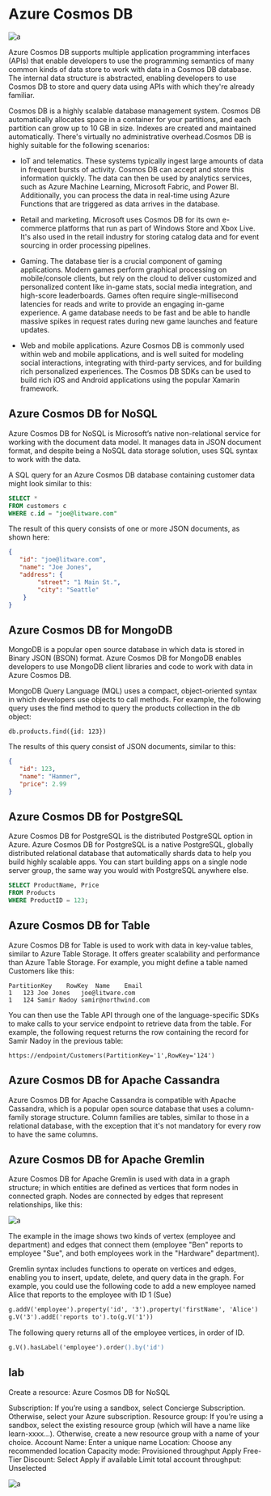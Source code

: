 # Azure Cosmos DB

![a](img/2025-01-13-17-36-10.png)

Azure Cosmos DB supports multiple application programming interfaces (APIs) that enable developers to use the programming semantics of many common kinds of data store to work with data in a Cosmos DB database. The internal data structure is abstracted, enabling developers to use Cosmos DB to store and query data using APIs with which they're already familiar.

Cosmos DB is a highly scalable database management system. Cosmos DB automatically allocates space in a container for your partitions, and each partition can grow up to 10 GB in size. Indexes are created and maintained automatically. There's virtually no administrative overhead.Cosmos DB is highly suitable for the following scenarios:

* IoT and telematics. These systems typically ingest large amounts of data in frequent bursts of activity. Cosmos DB can accept and store this information quickly. The data can then be used by analytics services, such as Azure Machine Learning, Microsoft Fabric, and Power BI. Additionally, you can process the data in real-time using Azure Functions that are triggered as data arrives in the database.

* Retail and marketing. Microsoft uses Cosmos DB for its own e-commerce platforms that run as part of Windows Store and Xbox Live. It's also used in the retail industry for storing catalog data and for event sourcing in order processing pipelines.

* Gaming. The database tier is a crucial component of gaming applications. Modern games perform graphical processing on mobile/console clients, but rely on the cloud to deliver customized and personalized content like in-game stats, social media integration, and high-score leaderboards. Games often require single-millisecond latencies for reads and write to provide an engaging in-game experience. A game database needs to be fast and be able to handle massive spikes in request rates during new game launches and feature updates.

* Web and mobile applications. Azure Cosmos DB is commonly used within web and mobile applications, and is well suited for modeling social interactions, integrating with third-party services, and for building rich personalized experiences. The Cosmos DB SDKs can be used to build rich iOS and Android applications using the popular Xamarin framework.

## Azure Cosmos DB for NoSQL

Azure Cosmos DB for NoSQL is Microsoft’s native non-relational service for working with the document data model. It manages data in JSON document format, and despite being a NoSQL data storage solution, uses SQL syntax to work with the data.

A SQL query for an Azure Cosmos DB database containing customer data might look similar to this:

```sql
SELECT *
FROM customers c
WHERE c.id = "joe@litware.com"
```

The result of this query consists of one or more JSON documents, as shown here:

```json
{
   "id": "joe@litware.com",
   "name": "Joe Jones",
   "address": {
        "street": "1 Main St.",
        "city": "Seattle"
    }
}
```

## Azure Cosmos DB for MongoDB

MongoDB is a popular open source database in which data is stored in Binary JSON (BSON) format. Azure Cosmos DB for MongoDB enables developers to use MongoDB client libraries and code to work with data in Azure Cosmos DB.

MongoDB Query Language (MQL) uses a compact, object-oriented syntax in which developers use objects to call methods. For example, the following query uses the find method to query the products collection in the db object:

```mql
db.products.find({id: 123})
```

The results of this query consist of JSON documents, similar to this:

```json
{
   "id": 123,
   "name": "Hammer",
   "price": 2.99
}
```

## Azure Cosmos DB for PostgreSQL

Azure Cosmos DB for PostgreSQL is the distributed PostgreSQL option in Azure. Azure Cosmos DB for PostgreSQL is a native PostgreSQL, globally distributed relational database that automatically shards data to help you build highly scalable apps. You can start building apps on a single node server group, the same way you would with PostgreSQL anywhere else.

```sql
SELECT ProductName, Price 
FROM Products
WHERE ProductID = 123;
```

## Azure Cosmos DB for Table

Azure Cosmos DB for Table is used to work with data in key-value tables, similar to Azure Table Storage. It offers greater scalability and performance than Azure Table Storage. For example, you might define a table named Customers like this:

```none
PartitionKey    RowKey  Name    Email
1   123 Joe Jones   joe@litware.com
1   124 Samir Nadoy samir@northwind.com
```

You can then use the Table API through one of the language-specific SDKs to make calls to your service endpoint to retrieve data from the table. For example, the following request returns the row containing the record for Samir Nadoy in the previous table:

```text
https://endpoint/Customers(PartitionKey='1',RowKey='124')
```

## Azure Cosmos DB for Apache Cassandra

Azure Cosmos DB for Apache Cassandra is compatible with Apache Cassandra, which is a popular open source database that uses a column-family storage structure. Column families are tables, similar to those in a relational database, with the exception that it's not mandatory for every row to have the same columns.

## Azure Cosmos DB for Apache Gremlin

Azure Cosmos DB for Apache Gremlin is used with data in a graph structure; in which entities are defined as vertices that form nodes in connected graph. Nodes are connected by edges that represent relationships, like this:

![a](img/2025-01-13-17-46-54.png)

The example in the image shows two kinds of vertex (employee and department) and edges that connect them (employee "Ben" reports to employee "Sue", and both employees work in the "Hardware" department).

Gremlin syntax includes functions to operate on vertices and edges, enabling you to insert, update, delete, and query data in the graph. For example, you could use the following code to add a new employee named Alice that reports to the employee with ID 1 (Sue)

```apache
g.addV('employee').property('id', '3').property('firstName', 'Alice')
g.V('3').addE('reports to').to(g.V('1'))
```

The following query returns all of the employee vertices, in order of ID.

```apache
g.V().hasLabel('employee').order().by('id')
```

## lab

Create a resource: Azure Cosmos DB for NoSQL

Subscription: If you’re using a sandbox, select Concierge Subscription. Otherwise, select your Azure subscription.
Resource group: If you’re using a sandbox, select the existing resource group (which will have a name like learn-xxxx…). Otherwise, create a new resource group with a name of your choice.
Account Name: Enter a unique name
Location: Choose any recommended location
Capacity mode: Provisioned throughput
Apply Free-Tier Discount: Select Apply if available
Limit total account throughput: Unselected

![a](img/2025-01-13-17-55-20.png)

